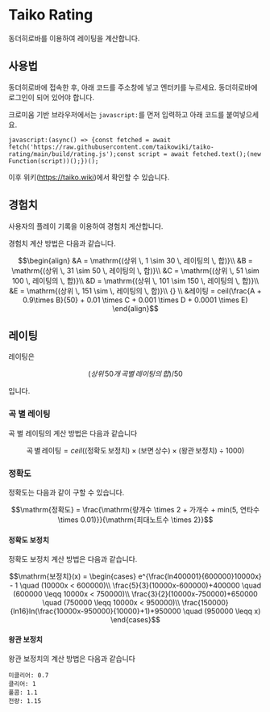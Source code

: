 # Taiko Rating

동더히로바를 이용하여 레이팅을 계산합니다.

## 사용법

동더히로바에 접속한 후, 아래 코드를 주소창에 넣고 엔터키를 누르세요. 동더히로바에 로그인이 되어 있어야 합니다.

크로미움 기반 브라우저에서는 `javascript:`를 먼저 입력하고 아래 코드를 붙여넣으세요.

```
javascript:(async() => {const fetched = await fetch('https://raw.githubusercontent.com/taikowiki/taiko-rating/main/build/rating.js');const script = await fetched.text();(new Function(script))();})();
```

이후 위키(https://taiko.wiki)에서 확인할 수 있습니다.

## 경험치

사용자의 플레이 기록을 이용하여 경험치 계산합니다.

경험치 계산 방법은 다음과 같습니다.

```math
\begin{align}
&A = \mathrm{(상위 \, 1 \sim 30 \, 레이팅의 \, 합)}\\
&B = \mathrm{(상위 \, 31 \sim 50 \, 레이팅의 \, 합)}\\
&C = \mathrm{(상위 \, 51 \sim 100 \, 레이팅의 \, 합)}\\
&D = \mathrm{(상위 \, 101 \sim 150 \, 레이팅의 \, 합)}\\
&E = \mathrm{(상위 \, 151 \sim  \, 레이팅의 \, 합)}\\ {} \\
&레이팅 = ceil(\frac{A + 0.9\times B}{50} + 0.01 \times C + 0.001 \times D + 0.0001 \times E)
\end{align}
```

## 레이팅

레이팅은 
```math
(상위\,50개\,곡별\,레이팅의\,합) / 50
```
 입니다.

### 곡 별 레이팅

곡 별 레이팅의 계산 방법은 다음과 같습니다

```math
\mathrm{곡 \, 별 \, 레이팅} = ceil(\mathrm{(정확도 \, 보정치)} \times \mathrm{(보면 \, 상수)} \times \mathrm{(왕관 \, 보정치)} \div 1000)
```

### 정확도

정확도는 다음과 같이 구할 수 있습니다.

```math
\mathrm{정확도} = \frac{\mathrm{량개수 \times 2 + 가개수 + min(5, 연타수 \times 0.01)}}{\mathrm{최대노트수 \times 2}}
```

#### 정확도 보정치

정확도 보정치 계산 방법은 다음과 같습니다.

```math
\mathrm{보정치}(x) = 
\begin{cases}
e^{\frac{ln400001}{600000}10000x} - 1 \quad (10000x < 600000)\\
\frac{5}{3}(10000x-600000)+400000 \quad (600000 \leqq 10000x < 750000)\\
\frac{3}{2}(10000x-750000)+650000 \quad (750000 \leqq 10000x < 950000)\\
\frac{150000}{ln16}ln(\frac{10000x-950000}{10000}+1)+950000 \quad (950000 \leqq x)
\end{cases}
```

#### 왕관 보정치

왕관 보정치의 계산 방법은 다음과 같습니다

```
미클리어: 0.7
클리어: 1
풀콤: 1.1
전량: 1.15
```